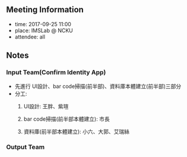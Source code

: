 ## Meeting Information

- time: 2017-09-25 11:00
- place: IMSLab @ NCKU
- attendee: all

## Notes

### Input Team(Confirm Identity App)
- 先進行 UI設計、bar code掃描(前半部)、資料庫本體建立(前半部)三部分
- 分工:  
  1. UI設計: 王胖、紫瑄
  
  2. bar code掃描(前半部本體建立): 市長
  
  3. 資料庫(前半部本體建立): 小六、大郭、艾瑞絲

### Output Team
